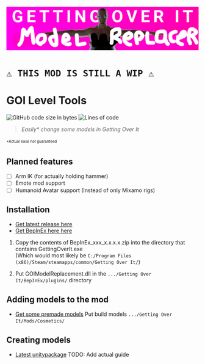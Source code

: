 ![image](./GOIModelReplacementBanner.png)

# `⚠️ THIS MOD IS STILL A WIP ⚠️`

# GOI Level Tools
![GitHub code size in bytes](https://img.shields.io/github/languages/code-size/Jor02/GOIModelReplacement?style=flat-square&color=brightgreen)
![Lines of code](https://img.shields.io/tokei/lines/github/Jor02/GOIModelReplacement?style=flat-square)
> _Easily* change some models in Getting Over It_<br>

<sub><sup>*Actual ease not guaranteed</sub></sup>

## Planned features
- [ ] Arm IK (for actually holding hammer)
- [ ] Emote mod support
- [ ] Humanoid Avatar support (Instead of only Mixamo rigs)

## Installation
- [Get latest release here](https://github.com/Jor02/GOILevelImporter/releases/latest)
- [Get BepInEx here here](https://github.com/BepInEx/BepInEx/releases/latest)

1. Copy the contents of BepInEx_xxx_x.x.x.x.zip into the directory that contains GettingOverIt.exe<br/>
(Which would most likely be `C:/Program Files (x86)/Steam/steamapps/common/Getting Over It/`)

2. Put GOIModelReplacement.dll in the `.../Getting Over It/BepInEx/plugins/` directory

## Adding models to the mod
- [Get some premade models](https://github.com/Jor02/GOIModelReplacement/releases/download/0.1.0/PremadeModels.zip)
Put build models `.../Getting Over It/Mods/Cosmetics/`

## Creating models
- [Latest unitypackage](https://github.com/Jor02/GOIModelReplacement/releases/download/0.1.0/ModelReplacementTools.unitypackage)
TODO: Add actual guide
